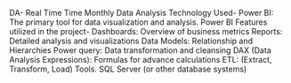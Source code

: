 DA- Real Time Time Monthly Data Analysis
Technology Used- Power BI: The primary tool for data visualization and analysis.
Power BI Features utilized in the project-
Dashboards: Overview of business metrics
Reports: Detailed analysis and visualizations
Data Models: Relationship and Hierarchies
Power query: Data transformation and cleansing
DAX (Data Analysis Expressions): Formulas for advance calculations 
ETL: (Extract, Transform, Load) Tools.
SQL Server (or other database systems)



